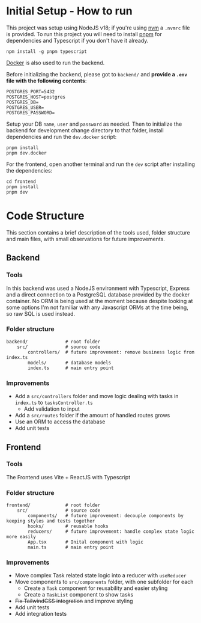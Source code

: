 # Initial Setup - How to run

This project was setup using NodeJS v18; if you're using [nvm](https://github.com/nvm-sh/nvm) a `.nvmrc` file is provided. To run this project you will need to install [pnpm](https://pnpm.io/) for dependencies and Typescript if you don't have it already.
```
npm install -g pnpm typescript
```
[Docker](https://www.docker.com/) is also used to run the backend.

Before initializing the backend, please got to `backend/` and **provide a `.env` file with the following contents**:
```env
POSTGRES_PORT=5432
POSTGRES_HOST=postgres
POSTGRES_DB=
POSTGRES_USER=
POSTGRES_PASSWORD=
```

Setup your DB `name`, `user` and `password` as needed. Then to initialize the backend for development change directory to that folder, install dependencies and run the `dev.docker` script:
```
pnpm install
pnpm dev.docker
```

For the frontend, open another terminal and run the `dev` script after installing the dependencies:
```
cd frontend
pnpm install
pnpm dev
```

# Code Structure

This section contains a brief description of the tools used, folder structure and main files, with small observations for future improvements.

## Backend

### Tools
In this backend was used a NodeJS environment with Typescript, Express and a direct connection to a PostgreSQL database provided by the docker container. No ORM is being used at the moment because despite looking at some options I'm not familiar with any Javascript ORMs at the time being, so raw SQL is used instead.

### Folder structure
```
backend/              # root folder
    src/              # source code
        controllers/  # future improvement: remove business logic from index.ts
        models/       # database models
        index.ts      # main entry point
```

### Improvements
- Add a `src/controllers` folder and move logic dealing with tasks in `index.ts` to `tasksController.ts`
  - Add validation to input
- Add a `src/routes` folder if the amount of handled routes grows
- Use an ORM to access the database
- Add unit tests

## Frontend

### Tools
The Frontend uses Vite + ReactJS with Typescript

### Folder structure
```
frontend/             # root folder
    src/              # source code
        components/   # future improvement: decouple components by keeping styles and tests together
        hooks/        # reusable hooks
        reducers/     # future improvement: handle complex state logic more easily
        App.tsx       # Inital component with logic
        main.ts       # main entry point
```
### Improvements
- Move complex Task related state logic into a reducer with `useReducer`
- Move components to `src/components` folder, with one subfolder for each
  - Create a `Task` component for reusability and easier styling
  - Create a `TaskList` component to show tasks
- ~~Fix TailwindCSS integration~~ and improve styling
- Add unit tests
- Add integration tests